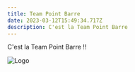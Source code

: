 ```yaml
---
title: Team Point Barre
date: 2023-03-12T15:49:34.717Z
description: C'est la Team Point Barre
---
```

C'est la Team Point Barre !!

![Logo](/img/logo.png "C'est le logo")